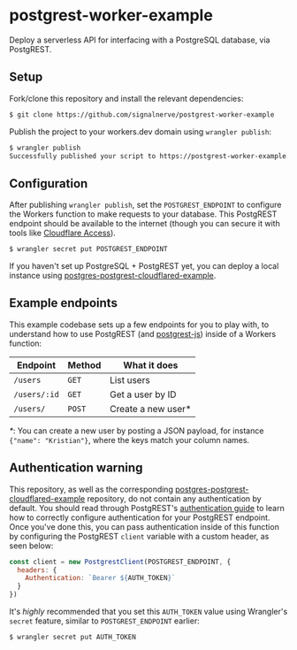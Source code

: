 # postgrest-worker-example

Deploy a serverless API for interfacing with a PostgreSQL database, via PostgREST.

## Setup

Fork/clone this repository and install the relevant dependencies:

```sh
$ git clone https://github.com/signalnerve/postgrest-worker-example
```

Publish the project to your workers.dev domain using `wrangler publish`:

```sh
$ wrangler publish
Successfully published your script to https://postgrest-worker-example.signalnerve.workers.dev
```

## Configuration

After publishing `wrangler publish`, set the `POSTGREST_ENDPOINT` to configure the Workers function to make requests to your database. This PostgREST endpoint should be available to the internet (though you can secure it with tools like [Cloudflare Access](https://cloudflare.com/teams/access)).

```sh
$ wrangler secret put POSTGREST_ENDPOINT
```

If you haven't set up PostgreSQL + PostgREST yet, you can deploy a local instance using [postgres-postgrest-cloudflared-example](http://github.com/signalnerve/postgres-postgrest-cloudflared-example).

## Example endpoints

This example codebase sets up a few endpoints for you to play with, to understand how to use PostgREST (and [postgrest-js](https://github.com/supabase/postgrest-js)) inside of a Workers function:

| Endpoint     | Method | What it does       |
| ------------ | ------ | ------------------ |
| `/users`     | `GET`  | List users         |
| `/users/:id` | `GET`  | Get a user by ID   |
| `/users/`    | `POST` | Create a new user* |

_*_: You can create a new user by posting a JSON payload, for instance `{"name": "Kristian"}`, where the keys match your column names.

## Authentication warning

This repository, as well as the corresponding [postgres-postgrest-cloudflared-example](http://github.com/signalnerve/postgres-postgrest-cloudflared-example) repository, do not contain any authentication by default. You should read through PostgREST's [authentication guide](https://postgrest.org/en/stable/tutorials/tut1.html) to learn how to correctly configure authentication for your PostgREST endpoint. Once you've done this, you can pass authentication inside of this function by configuring the PostgREST `client` variable with a custom header, as seen below:

```js
const client = new PostgrestClient(POSTGREST_ENDPOINT, {
  headers: {
    Authentication: `Bearer ${AUTH_TOKEN}`
  }
})
```

It's _highly_ recommended that you set this `AUTH_TOKEN` value using Wrangler's `secret` feature, similar to `POSTGREST_ENDPOINT` earlier:

```sh
$ wrangler secret put AUTH_TOKEN
```
